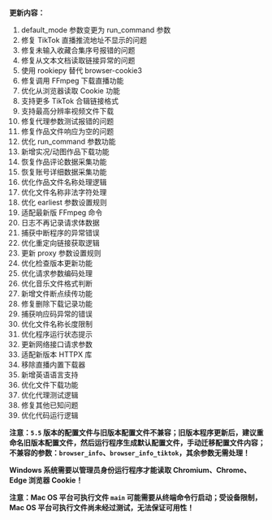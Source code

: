 **更新内容：**

1. default_mode 参数变更为 run_command 参数
2. 修复 TikTok 直播推流地址不显示的问题
3. 修复未输入收藏合集序号报错的问题
4. 修复从文本文档读取链接异常的问题
5. 使用 rookiepy 替代 browser-cookie3
6. 修复调用 FFmpeg 下载直播功能
7. 优化从浏览器读取 Cookie 功能
8. 支持更多 TikTok 合辑链接格式
9. 支持最高分辨率视频文件下载
10. 修复代理参数测试报错的问题
11. 修复作品文件响应为空的问题
12. 优化 run_command 参数功能
13. 新增实况/动图作品下载功能
14. 恢复作品评论数据采集功能
15. 恢复账号详细数据采集功能
16. 优化作品文件名称处理逻辑
17. 优化文件名称非法字符处理
18. 优化 earliest 参数设置规则
19. 适配最新版 FFmpeg 命令
20. 日志不再记录请求体数据
21. 捕获中断程序的异常错误
22. 优化重定向链接获取逻辑
23. 更新 proxy 参数设置规则
24. 优化检查版本更新功能
25. 优化请求参数编码处理
26. 优化音乐文件格式判断
27. 新增文件断点续传功能
28. 修复删除下载记录功能
29. 捕获响应码异常的错误
30. 优化文件名称长度限制
31. 优化程序运行状态提示
32. 更新网络接口请求参数
33. 适配新版本 HTTPX 库
34. 移除直播内置下载器
35. 新增英语语言支持
36. 优化文件下载功能
37. 优化代理测试逻辑
38. 修复其他已知问题
39. 优化代码运行逻辑

<p><strong>注意：<code>5.5</code> 版本的配置文件与旧版本配置文件不兼容；旧版本程序更新后，建议重命名旧版本配置文件，然后运行程序生成默认配置文件，手动迁移配置文件内容；不兼容的参数：<code>browser_info</code>、<code>browser_info_tiktok</code>，其余参数无需处理！</strong></p>

<p><strong>Windows 系统需要以管理员身份运行程序才能读取 Chromium、Chrome、Edge 浏览器 Cookie！</strong></p>

<p><strong>注意：Mac OS 平台可执行文件 <code>main</code> 可能需要从终端命令行启动；受设备限制，Mac OS 平台可执行文件尚未经过测试，无法保证可用性！</strong></p>
